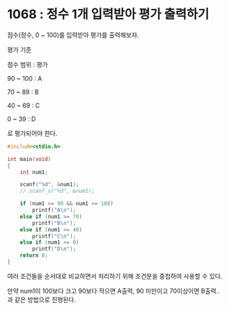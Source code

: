 # 1068 : 정수 1개 입력받아 평가 출력하기
점수(정수, 0 ~ 100)를 입력받아 평가를 출력해보자.


평가 기준

점수 범위 : 평가
 
 90 ~ 100 : A
 
 70 ~   89 : B
 
 40 ~   69 : C
 
   0 ~   39 : D

로 평가되어야 한다.

```c
#include<stdio.h>

int main(void)
{
	int num1;

	scanf("%d", &num1);
	// scanf_s("%d", &num1);

	if (num1 >= 90 && num1 <= 100)
		printf("A\n");
	else if (num1 >= 70)
		printf("B\n");
	else if (num1 >= 40)
		printf("C\n");
	else if (num1 >= 0)
		printf("D\n");
	return 0;
}
```
여러 조건들을 순서대로 비교하면서 처리하기 위해 조건문을 중첩하여 사용할 수 있다.

만약 num1이 100보다 크고 90보다 작으면 A출력, 90 미만이고 70이상이면 B출력.. 과 같은 방법으로 진행된다.
